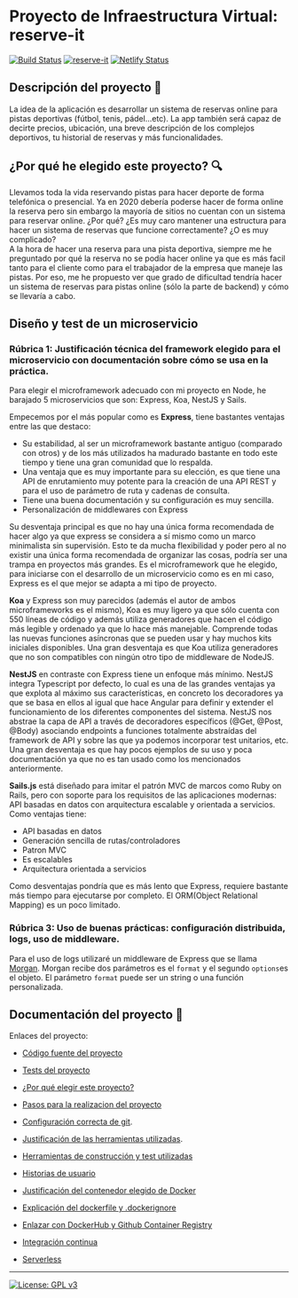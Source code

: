 # Proyecto de Infraestructura Virtual: reserve-it
[![Build Status](https://travis-ci.com/sergiocantero8/reserve-it.svg?branch=master)](https://travis-ci.com/sergiocantero8/reserve-it)
[![reserve-it](https://circleci.com/gh/sergiocantero8/reserve-it.svg?style=svg)](https://app.circleci.com/pipelines/github/sergiocantero8/reserve-it)
[![Netlify Status](https://api.netlify.com/api/v1/badges/652295d9-fd25-4ef9-86cd-e8077d424c66/deploy-status)](https://app.netlify.com/sites/compara-precios/deploys)
## Descripción del proyecto :green_book:
La idea de la aplicación es desarrollar un sistema de reservas online para pistas deportivas (fútbol, tenis, pádel...etc). La app también será capaz de decirte precios, ubicación, una breve descripción de los complejos deportivos, tu historial de reservas y más funcionalidades.

## ¿Por qué he elegido este proyecto? :mag:
Llevamos toda la vida reservando pistas para hacer deporte de forma telefónica o presencial. Ya en 2020 debería poderse hacer de forma online la reserva pero sin embargo la mayoría de sitios no cuentan con un sistema para reservar online. ¿Por qué? ¿Es muy caro mantener una estructura para hacer un sistema de reservas que funcione correctamente? ¿O es muy complicado?  
A la hora de hacer una reserva para una pista deportiva, siempre me he preguntado por qué la reserva no se podía hacer online ya que es más facil tanto para el cliente como para el trabajador de la empresa que maneje las pistas. Por eso, me he propuesto ver que grado de dificultad tendría hacer un sistema de reservas para pistas online (sólo la parte de backend) y cómo se llevaría a cabo.

## Diseño y test de un microservicio

### Rúbrica 1: Justificación técnica del framework elegido para el microservicio con documentación sobre cómo se usa en la práctica.

Para elegir el microframework adecuado con mi proyecto en Node, he barajado 5 microservicios que son: Express, Koa, NestJS y  Sails.

Empecemos por el más popular como es **Express**, tiene bastantes ventajas entre las que destaco:
- Su estabilidad, al ser un microframework bastante antiguo (comparado con otros) y de los más utilizados ha madurado bastante en todo este tiempo y tiene una gran comunidad que lo respalda.
- Una ventaja que es muy importante para su elección, es que tiene una API de enrutamiento muy potente para la creación de una API REST y para el uso de parámetro de ruta y cadenas de consulta.
- Tiene una buena documentación y su configuración es muy sencilla. 
- Personalización de middlewares con Express

Su desventaja principal es que no hay una única forma recomendada de hacer algo ya que express se considera a sí mismo como un marco minimalista sin supervisión. Esto te da mucha flexibilidad y poder pero al no existir una única forma recomendada de organizar las cosas, podría ser una trampa en proyectos más grandes.
Es el microframework que he elegido, para iniciarse con el desarrollo de un microservicio como es en mi caso, Express es el que mejor se adapta a mi tipo de proyecto. 

**Koa** y Express son muy parecidos (además el autor de ambos microframeworks es el mismo), Koa es muy ligero ya que sólo cuenta con 550 líneas de código y además utiliza generadores que hacen el código más legible y ordenado ya que lo hace más manejable. Comprende todas las nuevas funciones asíncronas que se pueden usar y hay muchos kits iniciales disponibles. Una gran desventaja es que Koa utiliza generadores que no son compatibles con ningún otro tipo de middleware de NodeJS.

**NestJS** en contraste con Express tiene un enfoque más mínimo. NestJS integra Typescript por defecto, lo cual es una de las grandes ventajas ya que explota al máximo sus características, en concreto los decoradores ya que se basa en ellos al igual que hace Angular para definir y extender el funcionamiento de los diferentes componentes del sistema. NestJS nos abstrae la capa de API a través de decoradores específicos (@Get, @Post, @Body) asociando endpoints a funciones totalmente abstraídas del framework de API y sobre las que ya podemos incorporar test unitarios, etc. Una gran desventaja es que hay pocos ejemplos de su uso y poca documentación ya que no es tan usado como los mencionados anteriormente.

**Sails.js** está diseñado para imitar el patrón MVC de marcos como Ruby on Rails, pero con soporte para los requisitos de las aplicaciones modernas: API basadas en datos con arquitectura escalable y orientada a servicios. Como ventajas tiene:
- API basadas en datos
- Generación sencilla de rutas/controladores
- Patron MVC
- Es escalables
- Arquitectura orientada a servicios

Como desventajas pondría que es más lento que Express, requiere bastante más tiempo para ejecutarse por completo. El ORM(Object Relational Mapping) es un poco limitado. 




### Rúbrica 3: Uso de buenas prácticas: configuración distribuida, logs, uso de middleware.

Para el uso de logs utilizaré un middleware de Express que se llama [Morgan](https://www.npmjs.com/package/morgan). Morgan recibe dos parámetros es el `format` y el segundo `options`es el objeto. El parámetro `format` puede ser un string o una función personalizada.
## Documentación del proyecto :page_facing_up:

Enlaces del proyecto: 

+ [Código fuente del proyecto](https://github.com/sergiocantero8/ReserveIt-API/blob/master/src)

+ [Tests del proyecto](https://github.com/sergiocantero8/ReserveIt-API/tree/master/test)

+ [¿Por qué elegir este proyecto?](https://github.com/sergiocantero8/ReserveIt-API/blob/master/docs/eleccion_proyecto.md)

+ [Pasos para la realizacion del proyecto](https://github.com/sergiocantero8/ReserveIt-API/blob/master/docs/pasos.md)

+ [Configuración correcta de git](https://github.com/sergiocantero8/ReserveIt-API/blob/master/docs/git_config.md).

+ [Justificación de las herramientas utilizadas](https://github.com/sergiocantero8/ReserveIt-API/blob/master/docs/herramientas.md).

+ [Herramientas de construcción y test utilizadas](https://github.com/sergiocantero8/ReserveIt-API/blob/master/docs/herramientas_test.md)

+ [Historias de usuario](https://github.com/sergiocantero8/reserve-it/blob/master/docs/herramientas_test.md)

+ [Justificación del contenedor elegido de Docker](https://github.com/sergiocantero8/reserve-it/blob/master/docs/justificacion_docker.md)

+ [Explicación del dockerfile y .dockerignore](https://github.com/sergiocantero8/reserve-it/blob/master/docs/explicacion_dockerfile.md)

+ [Enlazar con DockerHub y Github Container Registry](https://github.com/sergiocantero8/reserve-it/blob/master/docs/dockerhub_y_gcr.md)

+ [Integración continua](https://github.com/sergiocantero8/reserve-it/blob/master/docs/integracion_continua.md)

+ [Serverless](https://github.com/sergiocantero8/reserve-it/blob/master/docs/serverless.md)




---
[![License: GPL v3](https://img.shields.io/badge/License-GPLv3-blue.svg)](https://www.gnu.org/licenses/gpl-3.0)
